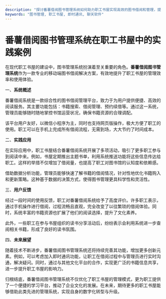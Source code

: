 ```yaml
---
description: "探讨番薯借阅图书管理系统如何助力职工书屋实现高效的图书借阅和管理，提高职工文化素养。"
keywords: "图书管理, 职工书屋, 即时通讯, 聊天软件"
---
```

# 番薯借阅图书管理系统在职工书屋中的实践案例

在现代职工书屋的建设中，图书管理系统扮演着至关重要的角色。**番薯借阅图书管理系统**作为一款专业的移动端图书借阅解决方案，有效地提升了职工书屋的管理效率和使用体验。

一、**系统概述**

番薯借阅系统是一款综合性的图书借阅管理平台，致力于为用户提供便捷、高效的阅读服务。其主要功能包括：书籍搜索、借阅管理、预约续借等。通过这一系统，管理员能够随时随地掌控书馆运营状况，确保书籍资源的合理调配。

该平台用户友好，以微信小程序为主，同时也支持网页版操作，极大方便了职工的使用。职工可以在手机上完成所有借阅流程，无需到场，大大节约了时间成本。

二、**实践应用**

在实际应用中，职工书屋结合番薯借阅系统开展了多项活动，吸引了更多职工参与到阅读中来。例如，书屋定期推出主题书单，利用系统推送功能将这些信息传达给职工。这样的举措不仅增加了借阅量，也提高了职工对图书馆的认知度和依赖感。

借助数据分析功能，管理员能够快速了解书籍的借阅情况，针对性地优化书籍购入和更新策略。这种基于数据的决策方式，使得图书管理更具科学性和灵活性。

三、**用户反馈**

经过一段时间的使用反馈，职工对番薯借阅系统给予了高度评价。许多职工表示，通过手机操作进行借阅，过程流畅且直观，完全改变了以往繁琐的借阅体验。同时，系统丰富的书籍资源也扩展了他们的阅读选择，提升了文化素养。

此外，一些职工在参与书屋组织的读书分享活动后，纷纷表示会利用系统进一步查阅相关书籍，形成了良好的读书氛围。

四、**未来展望**

随着技术不断进步，番薯借阅图书管理系统还将持续完善其功能，增加更多创新元素。例如，可以考虑加入即时通讯功能，让职工在借阅过程中与管理员进行实时沟通，解决疑问。同时，通过与其他文化平台的合作，实现更广泛的书籍信息共享，进一步提升职工书屋的影响力。

归根结底，番薯借阅图书管理系统不仅优化了职工书屋的管理模式，更为职工提供了一个便捷的学习平台，推动了企业文化的发展。在未来，期待更多的职工书屋能够借助此类先进的管理系统，实现自身的数字化转型与升级。
